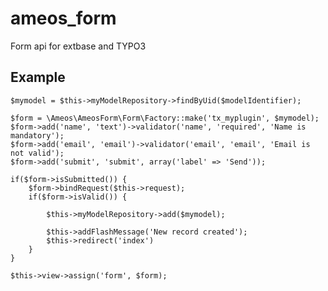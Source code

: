 # ameos_form
Form api for extbase and TYPO3

## Example

	$mymodel = $this->myModelRepository->findByUid($modelIdentifier);

	$form = \Ameos\AmeosForm\Form\Factory::make('tx_myplugin', $mymodel);
	$form->add('name', 'text')->validator('name', 'required', 'Name is mandatory');
	$form->add('email', 'email')->validator('email', 'email', 'Email is not valid');
	$form->add('submit', 'submit', array('label' => 'Send'));
	
	if($form->isSubmitted()) {
		$form->bindRequest($this->request);
		if($form->isValid()) {
			
			$this->myModelRepository->add($mymodel);
			
			$this->addFlashMessage('New record created');
			$this->redirect('index')
		}
	}

	$this->view->assign('form', $form);
